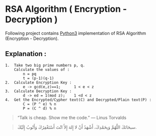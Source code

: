 # RSA Algorithm (  Encryption - Decryption )

Following project contains [Python3](https://docs.python.org/3/) implementation of RSA Algorithm (Encryption - Decryption).



## Explanation :
```
1.  Take two big prime numbers p, q.
    Calculate the values of : 
        n = pq
        t = (p-1)(q-1)
2.  Calculate Encryption Key :
        e -> gcd(e,z)==1;      1 < e < z
3.  Calculate Decryption Key :
        d -> ed = 1(mod z);    1 <d < z
4.  Get the Encrypted/Cypher text(C) and Decrypted/Plain text(P) :
        C = (P ^ e) % n
        P = (C ^ d) % n
```


> “Talk is cheap. Show me the code.” 
> ― Linus Torvalds



> سبحَانَكَ اللَّهُمَّ وَبِحَمْدِكَ، أَشْهَدُ أَنْ لا إِلهَ إِلأَ انْتَ أَسْتَغْفِرُكَ وَأَتْوبُ إِلَيْكَ.
